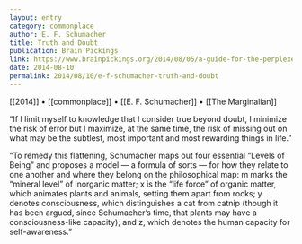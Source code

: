 ```yaml
---
layout: entry
category: commonplace
author: E. F. Schumacher
title: Truth and Doubt
publication: Brain Pickings
link: https://www.brainpickings.org/2014/08/05/a-guide-for-the-perplexed-schumacher/
date: 2014-08-10
permalink: 2014/08/10/e-f-schumacher-truth-and-doubt
---
```


[[2014]] • [[commonplace]] • [[E. F. Schumacher]] • [[The Marginalian]]

“If I limit myself to knowledge that I consider true beyond doubt, I minimize the risk of error but I maximize, at the same time, the risk of missing out on what may be the subtlest, most important and most rewarding things in life.”

“To remedy this flattening, Schumacher maps out four essential “Levels of Being” and proposes a model — a formula of sorts — for how they relate to one another and where they belong on the philosophical map: m marks the “mineral level” of inorganic matter; x is the “life force” of organic matter, which animates plants and animals, setting them apart from rocks; y denotes consciousness, which distinguishes a cat from catnip (though it has been argued, since Schumacher’s time, that plants may have a consciousness-like capacity); and z, which denotes the human capacity for self-awareness.”